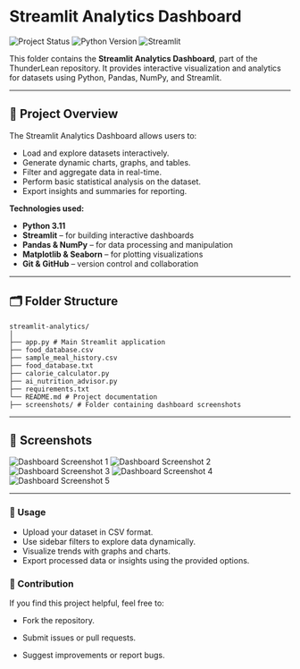 ﻿# Streamlit Analytics Dashboard

![Project Status](https://img.shields.io/badge/status-Completed-brightgreen)
![Python Version](https://img.shields.io/badge/python-3.11-blue)
![Streamlit](https://img.shields.io/badge/streamlit-1.30-orange)

This folder contains the **Streamlit Analytics Dashboard**, part of the ThunderLean repository. It provides interactive visualization and analytics for datasets using Python, Pandas, NumPy, and Streamlit.

---

## 🚀 Project Overview
The Streamlit Analytics Dashboard allows users to:
- Load and explore datasets interactively.
- Generate dynamic charts, graphs, and tables.
- Filter and aggregate data in real-time.
- Perform basic statistical analysis on the dataset.
- Export insights and summaries for reporting.

**Technologies used:**
- **Python 3.11**
- **Streamlit** – for building interactive dashboards
- **Pandas & NumPy** – for data processing and manipulation
- **Matplotlib & Seaborn** – for plotting visualizations
- **Git & GitHub** – version control and collaboration

---

## 🗂 Folder Structure
```
streamlit-analytics/
│
├── app.py # Main Streamlit application
├── food_database.csv
├── sample_meal_history.csv
├── food_database.txt
├── calorie_calculator.py
├── ai_nutrition_advisor.py
├── requirements.txt
└── README.md # Project documentation
├── screenshots/ # Folder containing dashboard screenshots

```

---

## 📸 Screenshots
![Dashboard Screenshot 1](screenshots/dashboard1.png)
![Dashboard Screenshot 2](screenshots/dashboard2.png)
![Dashboard Screenshot 3](screenshots/dashboard3.png)
![Dashboard Screenshot 4](screenshots/dashboard4.png)
![Dashboard Screenshot 5](screenshots/dashboard5.png)

---

### 📝 Usage
- Upload your dataset in CSV format.
- Use sidebar filters to explore data dynamically.
- Visualize trends with graphs and charts.
- Export processed data or insights using the provided options.

### 🤝 Contribution
If you find this project helpful, feel free to:
- Fork the repository.
- Submit issues or pull requests.

- Suggest improvements or report bugs.
